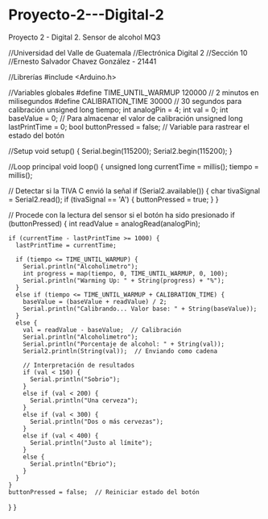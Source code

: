 # Proyecto-2---Digital-2
Proyecto 2 - Digital 2. Sensor de alcohol MQ3


//Universidad del Valle de Guatemala
//Electrónica Digital 2
//Sección 10 
//Ernesto Salvador Chavez González - 21441

//Librerías
#include <Arduino.h>

//Variables globales
#define TIME_UNTIL_WARMUP 120000  // 2 minutos en milisegundos
#define CALIBRATION_TIME  30000   // 30 segundos para calibración
unsigned long tiempo; 
int analogPin = 4; 
int val = 0;
int baseValue = 0;  // Para almacenar el valor de calibración
unsigned long lastPrintTime = 0;
bool buttonPressed = false;  // Variable para rastrear el estado del botón

//Setup
void setup() {
  Serial.begin(115200);
  Serial2.begin(115200);
}

//Loop principal
void loop() {
  unsigned long currentTime = millis();
  tiempo = millis();

  // Detectar si la TIVA C envió la señal
  if (Serial2.available()) {
    char tivaSignal = Serial2.read();
    if (tivaSignal == 'A') {
      buttonPressed = true;
    }
  }

  // Procede con la lectura del sensor si el botón ha sido presionado
  if (buttonPressed) {
    int readValue = analogRead(analogPin);

    if (currentTime - lastPrintTime >= 1000) {
      lastPrintTime = currentTime;

      if (tiempo <= TIME_UNTIL_WARMUP) {
        Serial.println("Alcoholimetro");
        int progress = map(tiempo, 0, TIME_UNTIL_WARMUP, 0, 100);
        Serial.println("Warming Up: " + String(progress) + "%");
      } 
      else if (tiempo <= TIME_UNTIL_WARMUP + CALIBRATION_TIME) {
        baseValue = (baseValue + readValue) / 2;
        Serial.println("Calibrando... Valor base: " + String(baseValue));
      }
      else {
        val = readValue - baseValue;  // Calibración
        Serial.println("Alcoholimetro");
        Serial.println("Porcentaje de alcohol: " + String(val));
        Serial2.println(String(val));  // Enviando como cadena

        // Interpretación de resultados
        if (val < 150) {
          Serial.println("Sobrio");
        } 
        else if (val < 200) {
          Serial.println("Una cerveza");
        } 
        else if (val < 300) {
          Serial.println("Dos o más cervezas");
        } 
        else if (val < 400) {
          Serial.println("Justo al límite");
        } 
        else {
          Serial.println("Ebrio");
        }
      }
    }
    buttonPressed = false;  // Reiniciar estado del botón
  }
}
